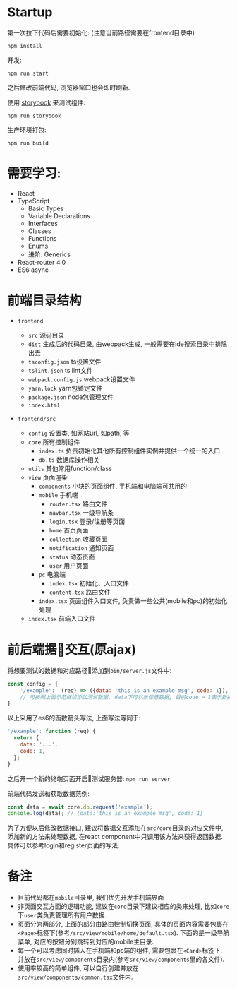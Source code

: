 # Startup
第一次拉下代码后需要初始化: (注意当前路径需要在frontend目录中)
```
npm install
```

开发:
```
npm run start
```
之后修改前端代码, 浏览器窗口也会即时刷新.

使用 [storybook](https://github.com/storybooks/storybook) 来测试组件:
```
npm run storybook
```


生产环境打包:
```
npm run build
```

# 需要学习:

- React
- TypeScript
  - Basic Types
  - Variable Declarations
  - Interfaces
  - Classes
  - Functions
  - Enums
  - 进阶: Generics
- React-router 4.0
- ES6 async

# 前端目录结构

- `frontend`
  - `src` 源码目录
  - `dist` 生成后的代码目录, 由webpack生成, 一般需要在ide搜索目录中排除出去
  - `tsconfig.json` ts设置文件
  - `tslint.json` ts lint文件
  - `webpack.config.js` webpack设置文件
  - `yarn.lock` yarn包锁定文件
  - `package.json` node包管理文件
  - `index.html` 

- `frontend/src`
  - `config` 设置类, 如网站url, 如path, 等
  - `core` 所有控制组件
    - `index.ts` 负责初始化其他所有控制组件实例并提供一个统一的入口
    - `db.ts` 数据库操作相关
  - `utils` 其他常用function/class
  - `view` 页面渲染
    - `components` 小块的页面组件, 手机端和电脑端可共用的
    - `mobile` 手机端
      - `router.tsx` 路由文件
      - `navbar.tsx` 一级导航条
      - `login.tsx` 登录/注册等页面
      - `home` 首页页面
      - `collection` 收藏页面
      - `notification` 通知页面
      - `status` 动态页面
      - `user` 用户页面
    - `pc` 电脑端
      - `index.tsx` 初始化、入口文件
      - `content.tsx` 路由文件
    - `index.tsx` 页面组件入口文件, 负责做一些公共(mobile和pc)的初始化处理
  - `index.tsx` 前端入口文件

# 前后端据交互(原ajax)

将想要测试的数据和对应路径添加到`bin/server.js`文件中:  

```js
const config = {
    '/example':  (req) => ({data: 'this is an example msg', code: 1}),
    // 可按照上面示范继续添加测试数据, data下可以放任意数据, 目前code = 1表示数据获取成功, code = 0表示数据获取失败
}
```
以上采用了es6的函数箭头写法, 上面写法等同于:
```js
'/example': function (req) {
  return {
    data: '...',
    code: 1,
  };
}
```

之后开一个新的终端页面开启测试服务器: `npm run server`

前端代码发送和获取数据范例:

```js
const data = await core.db.request('example');
console.log(data); // {data:'this is an example msg', code: 1}
```

为了方便以后修改数据接口, 建议将数据交互添加在`src/core`目录的对应文件中, 添加新的方法来处理数据, 在react component中只调用该方法来获得返回数据. 具体可以参考login和register页面的写法.

# 备注
- 目前代码都在`mobile`目录里, 我们优先开发手机端界面
- 非页面交互方面的逻辑功能, 建议在`core`目录下建议相应的类来处理, 比如`core`下`user`类负责管理所有用户数据.
- 页面分为两部分, 上面的部分由路由控制切换页面, 具体的页面内容需要包裹在`<Page>`标签下(参考`/src/view/mobile/home/default.tsx`). 下面的是一级导航菜单, 对应的按钮分别跳转到对应的mobile主目录.
- 每一个可以考虑同时插入在手机端和pc端的组件, 需要包裹在`<Card>`标签下, 并放在`src/view/components`目录内(参考`src/view/components`里的各文件).
- 使用率较高的简单组件, 可以自行创建并放在`src/view/components/common.tsx`文件内.